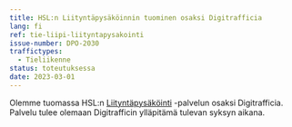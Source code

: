 ```yaml
---
title: HSL:n Liityntäpysäköinnin tuominen osaksi Digitrafficia
lang: fi
ref: tie-liipi-liityntapysakointi
issue-number: DPO-2030
traffictypes:
  - Tieliikenne
status: toteutuksessa
date: 2023-03-01
---
```


Olemme tuomassa HSL:n [Liityntäpysäköinti](https://liipi.hsl.fi/hubs) -palvelun osaksi Digitrafficia. Palvelu tulee olemaan Digitrafficin ylläpitämä tulevan syksyn aikana.
